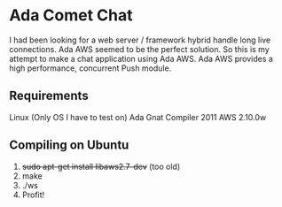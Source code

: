 Ada Comet Chat
==============

I had been looking for a web server / framework hybrid handle long live 
connections. Ada AWS seemed to be the perfect solution. So this is my attempt
to make a chat application using Ada AWS. Ada AWS provides a high performance, 
concurrent Push module.

Requirements
------------

Linux (Only OS I have to test on)
Ada Gnat Compiler 2011
AWS 2.10.0w

Compiling on Ubuntu
-------------------
1.  <del>sudo apt-get install libaws2.7-dev</del> (too old)
2.  make
3.  ./ws
4.  Profit!
